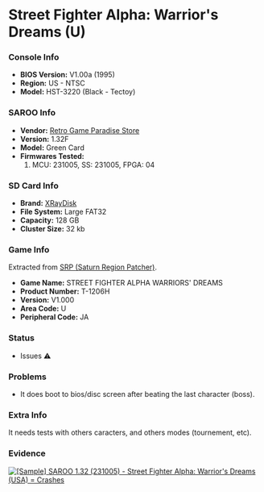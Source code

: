 # Street Fighter Alpha: Warrior's Dreams (U)

### Console Info

- <b>BIOS Version:</b> V1.00a (1995)
- <b>Region:</b> US - NTSC
- <b>Model:</b> HST-3220 (Black - Tectoy)

### SAROO Info

- <b>Vendor:</b> [Retro Game Paradise Store](https://s.click.aliexpress.com/e/_DlCqvfB)
- <b>Version:</b> 1.32F
- <b>Model:</b> Green Card
- <b>Firmwares Tested:</b>
  1. MCU: 231005, SS: 231005, FPGA: 04

### SD Card Info

- <b>Brand:</b> [XRayDisk](https://s.click.aliexpress.com/e/_DFQnFSH)
- <b>File System:</b> Large FAT32
- <b>Capacity:</b> 128 GB
- <b>Cluster Size:</b> 32 kb

### Game Info

Extracted from [SRP (Saturn Region Patcher)](https://segaxtreme.net/resources/saturn-region-patcher.81/download).

- <b>Game Name:</b> STREET FIGHTER ALPHA WARRIORS' DREAMS
- <b>Product Number:</b> T-1206H
- <b>Version:</b> V1.000
- <b>Area Code:</b> U
- <b>Peripheral Code:</b> JA

### Status

- Issues :warning:

### Problems

- It does boot to bios/disc screen after beating the last character (boss).

### Extra Info

It needs tests with others caracters, and others modes (tournement, etc).

### Evidence

[![[Sample] SAROO 1.32 (231005) - Street Fighter Alpha: Warrior's Dreams (USA) = Crashes](https://img.youtube.com/vi/09pgfvhe_fE/0.jpg)](https://www.youtube.com/watch?v=09pgfvhe_fE)
